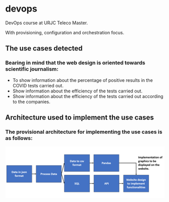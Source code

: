 # devops

DevOps course at URJC Teleco Master.

With provisioning, configuration and orchestration focus.
## The use cases detected 

### Bearing in mind that the web design is oriented towards scientific journalism:
- To show information about the percentage of positive results in the COVID tests carried out.
- Show information about the efficiency of the tests carried out.
- Show information about the efficiency of the tests carried out according to the companies.


## Architecture used to implement the use cases

### The provisional architecture for implementing the use cases is as follows:

![Architecture](/images/architecture.png)